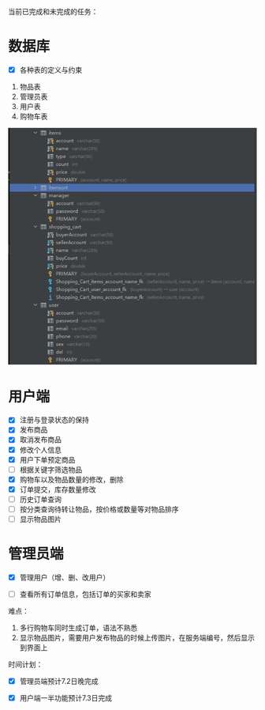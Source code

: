 当前已完成和未完成的任务：

# 数据库

- [x] 各种表的定义与约束

1. 物品表
2. 管理员表
3. 用户表
4. 购物车表

![image-20210702105734560](images\database.png)

# 用户端

- [x] 注册与登录状态的保持
- [x] 发布商品
- [x] 取消发布商品
- [x] 修改个人信息
- [x] 用户下单预定商品
- [ ] 根据关键字筛选物品
- [x] 购物车以及物品数量的修改，删除
- [x] 订单提交，库存数量修改
- [ ] 历史订单查询
- [ ] 按分类查询待转让物品，按价格或数量等对物品排序
- [ ] 显示物品图片

# 管理员端

- [x] 管理用户（增、删、改用户）
- [ ] 查看所有订单信息，包括订单的买家和卖家









难点：

1. 多行购物车同时生成订单，语法不熟悉
2. 显示物品图片，需要用户发布物品的时候上传图片，在服务端编号，然后显示到界面上







时间计划：

- [x] 管理员端预计7.2日晚完成

- [x] 用户端一半功能预计7.3日完成

  



